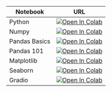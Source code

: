 |Notebook|URL|
|--|--|
|Python|<a target="_blank" href="https://colab.research.google.com/github/omicronns/1025/blob/main/notebooks/0_Python%20101.ipynb"><img src="https://colab.research.google.com/assets/colab-badge.svg" alt="Open In Colab"/></a>|
|Numpy|<a target="_blank" href="https://colab.research.google.com/github/omicronns/1025/blob/main/notebooks/1_numpy101.ipynb"><img src="https://colab.research.google.com/assets/colab-badge.svg" alt="Open In Colab"/></a>|
|Pandas Basics|<a target="_blank" href="https://colab.research.google.com/github/omicronns/1025/blob/main/notebooks/2_PandasBasic.ipynb"><img src="https://colab.research.google.com/assets/colab-badge.svg" alt="Open In Colab"/></a>|
|Pandas 101|<a target="_blank" href="https://colab.research.google.com/github/omicronns/1025/blob/main/notebooks/3_Pandas101.ipynb"><img src="https://colab.research.google.com/assets/colab-badge.svg" alt="Open In Colab"/></a>|
|Matplotlib|<a target="_blank" href="https://colab.research.google.com/github/omicronns/1025/blob/main/notebooks/4_matplotlib.ipynb"><img src="https://colab.research.google.com/assets/colab-badge.svg" alt="Open In Colab"/></a>|
|Seaborn|<a target="_blank" href="https://colab.research.google.com/github/omicronns/1025/blob/main/notebooks/5_seaborn.ipynb"><img src="https://colab.research.google.com/assets/colab-badge.svg" alt="Open In Colab"/></a>|
|Gradio|<a target="_blank" href="https://colab.research.google.com/github/omicronns/1025/blob/main/notebooks/6_gradio101.ipynb"><img src="https://colab.research.google.com/assets/colab-badge.svg" alt="Open In Colab"/></a>|
